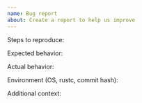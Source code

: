 ```yaml
---
name: Bug report
about: Create a report to help us improve
---
```


Steps to reproduce:

Expected behavior:

Actual behavior:

Environment (OS, rustc, commit hash):

Additional context:
